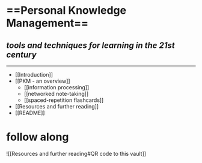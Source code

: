 # **==Personal Knowledge Management==**
## *tools and techniques for learning in the 21st century*

---

- [[Introduction]]
- [[PKM - an overview]]
	- [[information processing]]
	- [[networked note-taking]]
	- [[spaced-repetition flashcards]]
- [[Resources and further reading]]
- [[README]]

# follow along
![[Resources and further reading#QR code to this vault]]